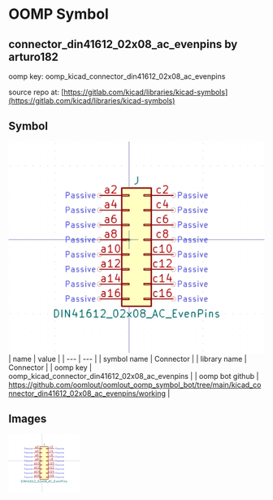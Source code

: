 # OOMP Symbol  
## connector_din41612_02x08_ac_evenpins  by arturo182  
  
oomp key: oomp_kicad_connector_din41612_02x08_ac_evenpins  
  
source repo at: [https://gitlab.com/kicad/libraries/kicad-symbols](https://gitlab.com/kicad/libraries/kicad-symbols)  
## Symbol  
  
[![working.png](working_600.png)](working.png)  
| name | value | 
| --- | --- | 
| symbol name | Connector | 
| library name | Connector | 
| oomp key | oomp_kicad_connector_din41612_02x08_ac_evenpins | 
| oomp bot github | https://github.com/oomlout/oomlout_oomp_symbol_bot/tree/main/kicad_connector_din41612_02x08_ac_evenpins/working | 
## Images  
  
[![working.png](working_140.png)](working.png)  
